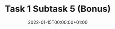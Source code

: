 ---
title: Task 1 Subtask 5 (Bonus)
linktitle: Bonus
type: book
date: "2022-01-15T00:00:00+01:00"

# Prev/next pager order (if `docs_section_pager` enabled in `params.toml`)
weight: 5
---